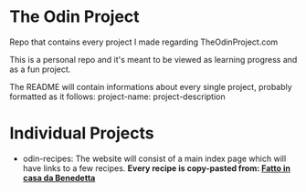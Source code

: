 # The Odin Project

Repo that contains every project I made regarding TheOdinProject.com

This is a personal repo and it's meant to be viewed as learning progress and as a fun project.

The README will contain informations about every single project, probably formatted as it follows:
project-name: project-description

# Individual Projects

- odin-recipes: The website will consist of a main index page which will have links to a few recipes. **Every recipe is copy-pasted from: [Fatto in casa da Benedetta](https://www.fattoincasadabenedetta.it)**